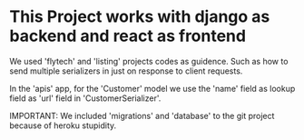 # This Project works with django as backend and react as frontend

We used 'flytech' and 'listing' projects codes as guidence. Such as how to send multiple serializers in
just on response to client requests.

In the 'apis' app, for the 'Customer' model we use the 'name' field as lookup field as 'url' field in 'CustomerSerializer'.

IMPORTANT: We included 'migrations' and 'database' to the git project because of heroku stupidity.
